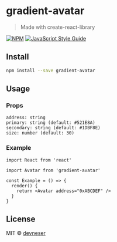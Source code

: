 # gradient-avatar

> Made with create-react-library

[![NPM](https://img.shields.io/npm/v/gradient-avatar.svg)](https://www.npmjs.com/package/gradient-avatar) [![JavaScript Style Guide](https://img.shields.io/badge/code_style-standard-brightgreen.svg)](https://standardjs.com)

## Install

```bash
npm install --save gradient-avatar
```

## Usage

### Props

```
address: string
primary: string (default: #521E8A)
secondary: string (default: #1DBF8E)
size: number (default: 30)
```

### Example

```tsx
import React from 'react'

import Avatar from 'gradient-avatar'

const Example = () => {
  render() {
    return <Avatar address="0xABCDEF" />
  }
}
```

## License

MIT © [devneser](https://github.com/devneser)
